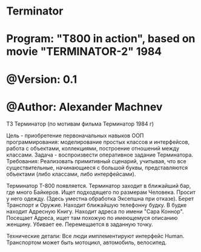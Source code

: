 # Terminator
# Program: "T800 in action", based on movie "TERMINATOR-2" 1984
# @Version: 0.1
# @Author: Alexander Machnev
 
ТЗ Терминатор (по мотивам фильма Терминатор 1984 г)

Цель - приобретение первоначальных навыков ООП программирования:
моделирование простых классов и интерфейсов, работа с объектами, коллекциями,
построение отношений между классами. 
Задача - воспроизвести оперативное задание Терминатора.
Требования:
Реализовать примитивный сценарий, учитывая, что все существительные,
начинающиеся с большой буквы, представляются объектами (либо классами, либо интерфейсами).

Терминатор Т-800 появляется.
Терминатор заходит в ближайший бар, где много Байкеров.
Ищет подходящего по размерам Человека.
Просит у него одежду. (Здесь уместна обработка Эксепшна при отказе).
Берет Транспорт и Оружие.
Находит ближайшую телефонну будку.
В будке находит Адресную Книгу.
Находит адреса по имени "Сара Коннор".
Посещает Адреса, ищет там похожую по имеющемуся описанию женщину.
Убивает ее.
Перемещается в заданную точку.

Технические детали:
Все люди имплементируют интерфейс Human.
Транспортом может быть мотоцикл, автомобиль, велосипед.
